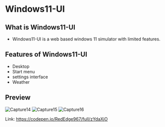 # Windows11-UI

## What is Windows11-UI
- Windows11-UI is a web based windows 11 simulator with limited features.

## Features of Windows11-UI
- Desktop
- Start menu
- settings interface
- Weather

## Preview
![Capture14](https://user-images.githubusercontent.com/91379432/141263285-5f864d85-5172-4447-9e9f-e3b73f80bd63.PNG)
![Capture15](https://user-images.githubusercontent.com/91379432/141263329-f884635b-fe2c-4822-8186-4372ee9baa0b.PNG)
![Capture16](https://user-images.githubusercontent.com/91379432/141263360-62dc9a0a-38b4-4505-8d29-5ea9316a45ce.PNG)


Link: https://codepen.io/RedEdge967/full/zYdaXjO
